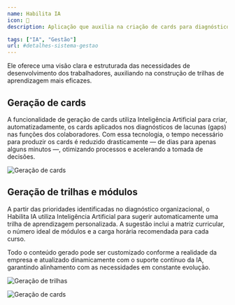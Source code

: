 ```yaml
---
name: Habilita IA
icon: 🚀
description: Aplicação que auxilia na criação de cards para diagnóstico do programa Habilita IA, voltado à resolução de gaps nas funções de trabalhadores da indústria. Utiliza consultas a bases externas e regras específicas para gerar os cards de forma precisa e personalizada. 

tags: ["IA", "Gestão"]
url: #detalhes-sistema-gestao
---
```


Ele oferece uma visão clara e estruturada das necessidades de desenvolvimento dos trabalhadores, auxiliando na construção de trilhas de aprendizagem mais eficazes.

## Geração de cards

A funcionalidade de geração de cards utiliza Inteligência Artificial para criar, automatizadamente, os cards aplicados nos diagnósticos de lacunas (gaps) nas funções dos colaboradores. Com essa tecnologia, o tempo necessário para produzir os cards é reduzido drasticamente — de dias para apenas alguns minutos —, otimizando processos e acelerando a tomada de decisões.

![Geração de cards](/sd-landing-page/projects/habilita/geracao-cartas.png)

## Geração de trilhas e módulos

A partir das prioridades identificadas no diagnóstico organizacional, o Habilita IA utiliza Inteligência Artificial para sugerir automaticamente uma trilha de aprendizagem personalizada. A sugestão inclui a matriz curricular, o número ideal de módulos e a carga horária recomendada para cada curso.

Todo o conteúdo gerado pode ser customizado conforme a realidade da empresa e atualizado dinamicamente com o suporte contínuo da IA, garantindo alinhamento com as necessidades em constante evolução.

![Geração de trilhas](/sd-landing-page/projects/habilita/geracao-trilhas.png)

![Geração de cards](/sd-landing-page/projects/habilita/geracao-modulos.png)